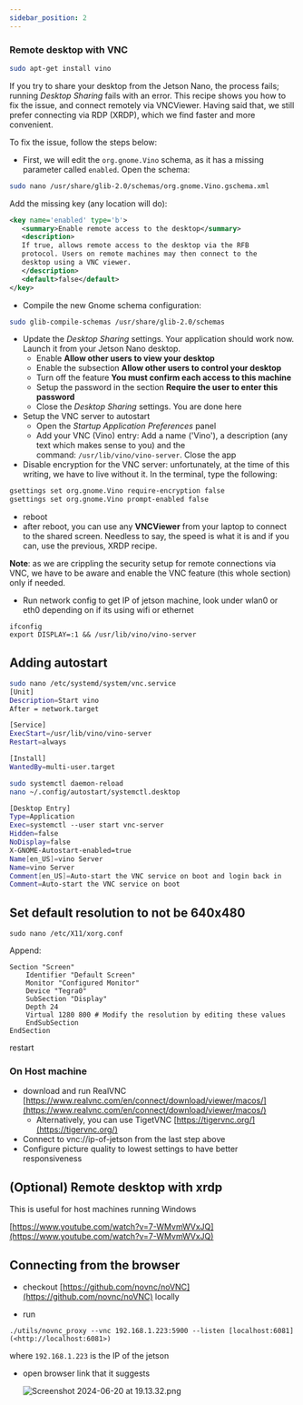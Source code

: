 ```yaml
---
sidebar_position: 2
---
```


### Remote desktop with VNC

```bash
sudo apt-get install vino
```

If you try to share your desktop from the Jetson Nano, the process fails; running _Desktop Sharing_ fails with an error. This recipe shows you how to fix the issue, and connect remotely via VNCViewer. Having said that, we still prefer connecting via RDP (XRDP), which we find faster and more convenient.

To fix the issue, follow the steps below:

- First, we will edit the `org.gnome.Vino` schema, as it has a missing parameter called `enabled`. Open the schema:

```bash
sudo nano /usr/share/glib-2.0/schemas/org.gnome.Vino.gschema.xml

```

Add the missing key (any location will do):

```xml
<key name='enabled' type='b'>
   <summary>Enable remote access to the desktop</summary>
   <description>
   If true, allows remote access to the desktop via the RFB
   protocol. Users on remote machines may then connect to the
   desktop using a VNC viewer.
   </description>
   <default>false</default>
</key>

```

- Compile the new Gnome schema configuration:

```bash
sudo glib-compile-schemas /usr/share/glib-2.0/schemas

```

- Update the _Desktop Sharing_ settings. Your application should work now. Launch it from your Jetson Nano desktop.
    - Enable **Allow other users to view your desktop**
    - Enable the subsection **Allow other users to control your desktop**
    - Turn off the feature **You must confirm each access to this machine**
    - Setup the password in the section **Require the user to enter this password**
    - Close the _Desktop Sharing_ settings. You are done here
- Setup the VNC server to autostart
    - Open the _Startup Application Preferences_ panel
    - Add your VNC (Vino) entry: Add a name ('Vino'), a description (any text which makes sense to you) and the command: `/usr/lib/vino/vino-server`. Close the app
- Disable encryption for the VNC server: unfortunately, at the time of this writing, we have to live without it. In the terminal, type the following:

```bash
gsettings set org.gnome.Vino require-encryption false
gsettings set org.gnome.Vino prompt-enabled false

```

- reboot
- after reboot, you can use any **VNCViewer** from your laptop to connect to the shared screen. Needless to say, the speed is what it is and if you can, use the previous, XRDP recipe.

**Note**: as we are crippling the security setup for remote connections via VNC, we have to be aware and enable the VNC feature (this whole section) only if needed.

- Run network config to get IP of jetson machine, look under wlan0 or eth0 depending on if its using wifi or ethernet

```
ifconfig
export DISPLAY=:1 && /usr/lib/vino/vino-server
```

## Adding autostart

```bash
sudo nano /etc/systemd/system/vnc.service
[Unit]
Description=Start vino
After = network.target

[Service]
ExecStart=/usr/lib/vino/vino-server
Restart=always

[Install]
WantedBy=multi-user.target
```

```bash
sudo systemctl daemon-reload
nano ~/.config/autostart/systemctl.desktop

[Desktop Entry]
Type=Application
Exec=systemctl --user start vnc-server
Hidden=false
NoDisplay=false
X-GNOME-Autostart-enabled=true
Name[en_US]=vino Server
Name=vino Server
Comment[en_US]=Auto-start the VNC service on boot and login back in
Comment=Auto-start the VNC service on boot
```

## Set default resolution to not be 640x480

`sudo nano /etc/X11/xorg.conf`

Append:

```
Section "Screen"
	Identifier "Default Screen"
	Monitor "Configured Monitor"
	Device "Tegra0"
	SubSection "Display"
	Depth 24
	Virtual 1280 800 # Modify the resolution by editing these values
	EndSubSection
EndSection
```

restart

### On Host machine

- download and run RealVNC [https://www.realvnc.com/en/connect/download/viewer/macos/](https://www.realvnc.com/en/connect/download/viewer/macos/)
    - Alternatively, you can use TigetVNC [https://tigervnc.org/](https://tigervnc.org/)
- Connect to vnc://ip-of-jetson from the last step above
- Configure picture quality to lowest settings to have better responsiveness

## (Optional) Remote desktop with xrdp

This is useful for host machines running Windows

[https://www.youtube.com/watch?v=7-WMvmWVxJQ](https://www.youtube.com/watch?v=7-WMvmWVxJQ)

## Connecting from the browser

- checkout [https://github.com/novnc/noVNC](https://github.com/novnc/noVNC) locally
    
- run 
```
./utils/novnc_proxy --vnc 192.168.1.223:5900 --listen [localhost:6081](<http://localhost:6081>)
``` 
where `192.168.1.223` is the IP of the jetson
    
- open browser link that it suggests
    
    ![Screenshot 2024-06-20 at 19.13.32.png](https://prod-files-secure.s3.us-west-2.amazonaws.com/6b3663fb-4bc2-4044-80e1-5d6ea956abef/13f71162-e881-47fa-91b1-ac8b70439557/Screenshot_2024-06-20_at_19.13.32.png)